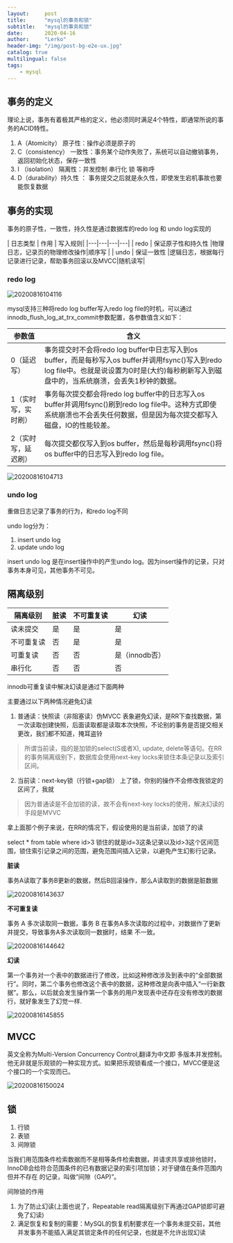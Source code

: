 ```yaml
---
layout:     post
title:      "mysql的事务和锁"
subtitle:   "mysql的事务和锁"
date:       2020-04-16
author:     "Lerko"
header-img: "/img/post-bg-e2e-ux.jpg"
catalog: true
multilingual: false
tags:
    - mysql
---
```


## 事务的定义

理论上说，事务有着极其严格的定义，他必须同时满足4个特性，即通常所说的事务的ACID特性。

1. A（Atomicity） 原子性：操作必须是原子的
2. C（consistency） 一致性：事务某个动作失败了，系统可以自动撤销事务，返回初始化状态，保存一致性
3. I （isolation） 隔离性：并发控制 串行化 锁 等称呼
4. D（durability）持久性 ： 事务提交之后就是永久性，即使发生宕机事故也要能恢复数据

## 事务的实现

事务的原子性，一致性，持久性是通过数据库的redo log 和 undo log实现的

| 日志类型  | 作用  | 写入规则|
|---|---|---|---|
|  redo | 保证原子性和持久性  |物理日志，记录页的物理修改操作|顺序写 |
|  undo | 保证一致性  |逻辑日志，根据每行记录进行记录，帮助事务回滚以及MVCC|随机读写|


### redo log

![20200816104116](http://img.chenyingqiao.top/blog/20200816104116.png)

mysql支持三种将redo log buffer写入redo log file的时机，可以通过innodb_flush_log_at_trx_commit参数配置，各参数值含义如下：

|  参数值 |  含义 |
|---|---|
|  0（延迟写） |  事务提交时不会将redo log buffer中日志写入到os buffer，而是每秒写入os buffer并调用fsync()写入到redo log file中。也就是说设置为0时是(大约)每秒刷新写入到磁盘中的，当系统崩溃，会丢失1秒钟的数据。 |
|  1（实时写，实时刷）	 | 事务每次提交都会将redo log buffer中的日志写入os buffer并调用fsync()刷到redo log file中。这种方式即使系统崩溃也不会丢失任何数据，但是因为每次提交都写入磁盘，IO的性能较差。 |
|  2（实时写，延迟刷） |  每次提交都仅写入到os buffer，然后是每秒调用fsync()将os buffer中的日志写入到redo log file。 |


![20200816104713](http://img.chenyingqiao.top/blog/20200816104713.png)

### undo log

重做日志记录了事务的行为，和redo log不同

undo log分为：
1. insert undo log 
2. update undo log

insert undo log 是在insert操作中的产生undo log。因为insert操作的记录，只对事务本身可见，其他事务不可见。


## 隔离级别

| 隔离级别  |  脏读 |不可重复读	 |幻读 |
|---|---|---|---|
|  读未提交 |  是 |是 |是 |
|  不可重复读 |  否 |是 |是 |
|  可重复读 | 否 |否 |是（innodb否） |
|  串行化 |  否 |否 |否 |


innodb可重复读中解决幻读是通过下面两种

主要通过以下两种情况避免幻读

1. 普通读：快照读（非阻塞读）伪MVCC
表象避免幻读，是RR下查找数据，第一次读取创建快照，后面读取都是读取本次快照，不论别的事务是否提交相关更改，我们都不知道，掩耳盗铃

> 所谓当前读，指的是加锁的select(S或者X), update, delete等语句。在RR的事务隔离级别下，数据库会使用next-key locks来锁住本条记录以及索引区间。


2. 当前读：next-key锁（行锁+gap锁）
上了锁，你别的操作不会修改我锁定的区间了，我就

> 因为普通读是不会加锁的读，故不会有next-key locks的使用，解决幻读的手段是MVVC


拿上面那个例子来说，在RR的情况下，假设使用的是当前读，加锁了的读

select * from table where id>3 锁住的就是id=3这条记录以及id>3这个区间范围，锁住索引记录之间的范围，避免范围间插入记录，以避免产生幻影行记录。

**脏读**

事务A读取了事务B更新的数据，然后B回滚操作，那么A读取到的数据是脏数据

![20200816143637](http://img.chenyingqiao.top/blog/20200816143637.png)


**不可重复读**

事务 A 多次读取同一数据，事务 B 在事务A多次读取的过程中，对数据作了更新并提交，导致事务A多次读取同一数据时，结果 不一致。


![20200816144642](http://img.chenyingqiao.top/blog/20200816144642.png)

**幻读**

第一个事务对一个表中的数据进行了修改，比如这种修改涉及到表中的“全部数据行”。同时，第二个事务也修改这个表中的数据，这种修改是向表中插入“一行新数据”。那么，以后就会发生操作第一个事务的用户发现表中还存在没有修改的数据行，就好象发生了幻觉一样.

![20200816145855](http://img.chenyingqiao.top/blog/20200816145855.png)

## MVCC

英文全称为Multi-Version Concurrency Control,翻译为中文即 多版本并发控制。他无非就是乐观锁的一种实现方式。如果把乐观锁看成一个接口，MVCC便是这个接口的一个实现而已。

![20200816150024](http://img.chenyingqiao.top/blog/20200816150024.png)

## 锁

1. 行锁
2. 表锁
3. 间隙锁

当我们用范围条件检索数据而不是相等条件检索数据，并请求共享或排他锁时，InnoDB会给符合范围条件的已有数据记录的索引项加锁；对于键值在条件范围内但并不存在 的记录，叫做“间隙（GAP)”。

间隙锁的作用

1. 为了防止幻读(上面也说了，Repeatable read隔离级别下再通过GAP锁即可避免了幻读)
2. 满足恢复和复制的需要：MySQL的恢复机制要求在一个事务未提交前，其他并发事务不能插入满足其锁定条件的任何记录，也就是不允许出现幻读